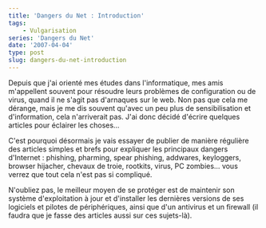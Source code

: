 ```yaml
---
title: 'Dangers du Net : Introduction'
tags:
    - Vulgarisation
series: 'Dangers du Net'
date: '2007-04-04'
type: post
slug: dangers-du-net-introduction
---
```


Depuis que j'ai orienté mes études dans l'informatique, mes amis m'appellent souvent pour résoudre leurs problèmes de configuration ou de virus, quand il ne s'agit pas d'arnaques sur le web. Non pas que cela me dérange, mais je me dis souvent qu'avec un peu plus de sensibilisation et d'information, cela n'arriverait pas. J'ai donc décidé d'écrire quelques articles pour éclairer les choses…

<!-- more -->

C'est pourquoi désormais je vais essayer de publier de manière régulière des articles simples et brefs pour expliquer les principaux dangers d'Internet&nbsp;: phishing, pharming, spear phishing, addwares, keyloggers, browser hijacher, chevaux de troie, rootkits, virus, PC zombies… vous verrez que tout cela n'est pas si compliqué.

N'oubliez pas, le meilleur moyen de se protéger est de maintenir son système d'exploitation à jour et d'installer les dernières versions de ses logiciels et pilotes de périphériques, ainsi que d'un antivirus et un firewall (il faudra que je fasse des articles aussi sur ces sujets-là).
